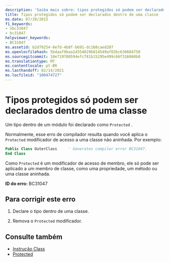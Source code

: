 ```yaml
---
description: 'Saiba mais sobre: tipos protegidos só podem ser declarados dentro de uma classe'
title: Tipos protegidos só podem ser declarados dentro de uma classe
ms.date: 07/20/2015
f1_keywords:
- vbc31047
- bc31047
helpviewer_keywords:
- BC31047
ms.assetid: b2d79254-8efd-4b8f-b691-dc168caed207
ms.openlocfilehash: 5b4aaf9baa1d3540296814549af02bc638684750
ms.sourcegitcommit: 10e719780594efc781b15295e499c66f316068b8
ms.translationtype: MT
ms.contentlocale: pt-BR
ms.lasthandoff: 02/14/2021
ms.locfileid: "100474727"
---
```

# <a name="protected-types-can-only-be-declared-inside-of-a-class"></a>Tipos protegidos só podem ser declarados dentro de uma classe

Um tipo dentro de um módulo foi declarado como `Protected` .

Normalmente, esse erro de compilador resulta quando você aplica o `Protected` modificador de acesso a uma classe não aninhada. Por exemplo:

```vb
Public Class OuterClass     ' Generates compiler error BC31047.
End Class
```

Como `Protected` é um modificador de acesso de membro, ele só pode ser aplicado a um membro de classe, como uma propriedade, um método ou uma classe aninhada.

 **ID do erro:** BC31047  
  
## <a name="to-correct-this-error"></a>Para corrigir este erro  
  
1. Declare o tipo dentro de uma classe.  
  
2. Remova o `Protected` modificador.  
  
## <a name="see-also"></a>Consulte também

- [Instrução Class](../language-reference/statements/class-statement.md)
- [Protected](../language-reference/modifiers/protected.md)

